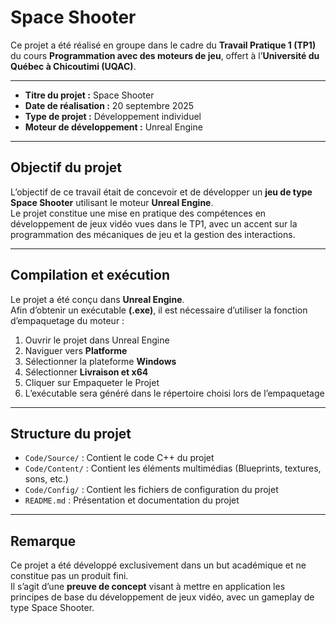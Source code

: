 # Space Shooter

Ce projet a été réalisé en groupe dans le cadre du **Travail Pratique 1 (TP1)** du cours **Programmation avec des moteurs de jeu**, offert à l’**Université du Québec à Chicoutimi (UQAC)**.

---

- **Titre du projet :** Space Shooter  
- **Date de réalisation :** 20 septembre 2025  
- **Type de projet :** Développement individuel  
- **Moteur de développement :** Unreal Engine

---

## Objectif du projet

L’objectif de ce travail était de concevoir et de développer un **jeu de type Space Shooter** utilisant le moteur **Unreal Engine**.  
Le projet constitue une mise en pratique des compétences en développement de jeux vidéo vues dans le TP1, avec un accent sur la programmation des mécaniques de jeu et la gestion des interactions.

---

## Compilation et exécution

Le projet a été conçu dans **Unreal Engine**.  
Afin d’obtenir un exécutable **(.exe)**, il est nécessaire d’utiliser la fonction d’empaquetage du moteur :

1. Ouvrir le projet dans Unreal Engine  
2. Naviguer vers **Platforme**  
3. Sélectionner la plateforme **Windows**
4. Sélectionner **Livraison et x64**
5. Cliquer sur Empaqueter le Projet
6. L’exécutable sera généré dans le répertoire choisi lors de l’empaquetage  
---

## Structure du projet

- `Code/Source/` : Contient le code C++ du projet  
- `Code/Content/` : Contient les éléments multimédias (Blueprints, textures, sons, etc.)  
- `Code/Config/` : Contient les fichiers de configuration du projet  
- `README.md` : Présentation et documentation du projet

---

## Remarque

Ce projet a été développé exclusivement dans un but académique et ne constitue pas un produit fini.  
Il s’agit d’une **preuve de concept** visant à mettre en application les principes de base du développement de jeux vidéo, avec un gameplay de type Space Shooter.
